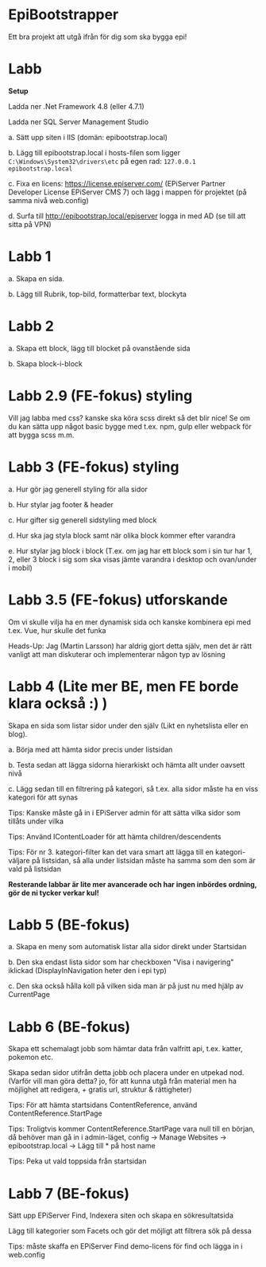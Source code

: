 # EpiBootstrapper
Ett bra projekt att utgå ifrån för dig som ska bygga epi!

# Labb
**Setup**

Ladda ner .Net Framework 4.8 (eller 4.7.1)

Ladda ner SQL Server Management Studio

a. Sätt upp siten i IIS (domän: epibootstrap.local)

b. Lägg till epibootstrap.local i hosts-filen som ligger `C:\Windows\System32\drivers\etc` på egen rad: `127.0.0.1	epibootstrap.local`

c. Fixa en licens: https://license.episerver.com/ (EPiServer Partner Developer License EPiServer CMS 7) och lägg i mappen för projektet (på samma nivå web.config)

d. Surfa till http://epibootstrap.local/episerver logga in med AD (se till att sitta på VPN)

# Labb 1
a. Skapa en sida.

b. Lägg till Rubrik, top-bild, formatterbar text, blockyta

# Labb 2
a. Skapa ett block, lägg till blocket på ovanstående sida

b. Skapa block-i-block

# Labb 2.9 (FE-fokus) styling
Vill jag labba med css? kanske ska köra scss direkt så det blir nice! Se om du kan sätta upp något basic bygge med t.ex. npm, gulp eller webpack för att bygga scss m.m.

# Labb 3 (FE-fokus) styling
a. Hur gör jag generell styling för alla sidor

b. Hur stylar jag footer & header

c. Hur gifter sig generell sidstyling med block

d. Hur ska jag styla block samt när olika block kommer efter varandra

e. Hur stylar jag block i block (T.ex. om jag har ett block som i sin tur har 1, 2, eller 3 block i sig som ska visas jämte varandra i desktop och ovan/under i mobil)

# Labb 3.5 (FE-fokus) utforskande
Om vi skulle vilja ha en mer dynamisk sida och kanske kombinera epi med t.ex. Vue, hur skulle det funka

Heads-Up: Jag (Martin Larsson) har aldrig gjort detta själv, men det är rätt vanligt att man diskuterar och implementerar någon typ av lösning

# Labb 4 (Lite mer BE, men FE borde klara också :) )
Skapa en sida som listar sidor under den själv (Likt en nyhetslista eller en blog).

a. Börja med att hämta sidor precis under listsidan

b. Testa sedan att lägga sidorna hierarkiskt och hämta allt under oavsett nivå

c. Lägg sedan till en filtrering på kategori, så t.ex. alla sidor måste ha en viss kategori för att synas

Tips: Kanske måste gå in i EPiServer admin för att sätta vilka sidor som tillåts under vilka

Tips: Använd IContentLoader för att hämta children/descendents

Tips: För nr 3. kategori-filter kan det vara smart att lägga till en kategori-väljare på listsidan, så alla under listsidan måste ha samma som den som är vald på listsidan

**Resterande labbar är lite mer avancerade och har ingen inbördes ordning, gör de ni tycker verkar kul!**

# Labb 5 (BE-fokus)
a. Skapa en meny som automatisk listar alla sidor direkt under Startsidan

b. Den ska endast lista sidor som har checkboxen "Visa i navigering" iklickad (DisplayInNavigation heter den i epi typ)

c. Den ska också hålla koll på vilken sida man är på just nu med hjälp av CurrentPage

# Labb 6 (BE-fokus)
Skapa ett schemalagt jobb som hämtar data från valfritt api, t.ex. katter, pokemon etc. 

Skapa sedan sidor utifrån detta jobb och placera under en utpekad nod. (Varför vill man göra detta? jo, för att kunna utgå från material men ha möjlighet att redigera, + gratis url, struktur & rättigheter)

Tips: För att hämta startsidans ContentReference, använd ContentReference.StartPage

Tips: Troligtvis kommer ContentReference.StartPage vara null till en början, då behöver man gå in i admin-läget, config ->  Manage Websites -> epibootstrap.local -> Lägg till * på host name

Tips: Peka ut vald toppsida från startsidan

# Labb 7 (BE-fokus)
Sätt upp EPiServer Find, Indexera siten och skapa en sökresultatsida

Lägg till kategorier som Facets och gör det möjligt att filtrera sök på dessa

Tips: måste skaffa en EPiServer Find demo-licens för find och lägga in i web.config
